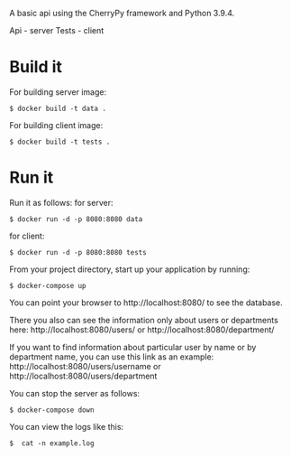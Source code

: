 A basic api using the CherryPy framework and Python 3.9.4.

Api - server
Tests - client

Build it
==========

For building server image:

```
$ docker build -t data .
```

For building client image:

```
$ docker build -t tests .
```

Run it
========

Run it as follows:
for server:

```
$ docker run -d -p 8080:8080 data
```

for client:

```
$ docker run -d -p 8080:8080 tests
```

From your project directory, start up your application by running:
```
$ docker-compose up
```

You can point your browser to http://localhost:8080/ to see the database.

There you also can see the information only about users or departments here:
http://localhost:8080/users/ or http://localhost:8080/department/

If you want to find information about particular user by name or by department name, you can use this link as an example:
http://localhost:8080/users/username or http://localhost:8080/users/department 

You can stop the server as follows:
```
$ docker-compose down
```

You can view the logs like this:
```
$  cat -n example.log
```
